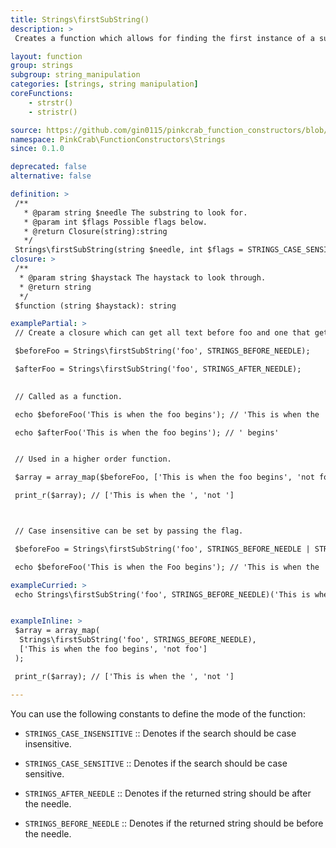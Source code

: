 ```yaml
---
title: Strings\firstSubString()
description: >
 Creates a function which allows for finding the first instance of a substring in  string. Can then return all chars after or before the first occurrence. Can be set to be case sensitive or insensitive. The created function can then reused over any string, or used as part of a Higher Order Function such as array_map().

layout: function
group: strings
subgroup: string_manipulation
categories: [strings, string manipulation]
coreFunctions: 
    - strstr()
    - stristr()

source: https://github.com/gin0115/pinkcrab_function_constructors/blob/master/src/strings.php#L662
namespace: PinkCrab\FunctionConstructors\Strings
since: 0.1.0

deprecated: false
alternative: false

definition: >
 /**
   * @param string $needle The substring to look for.
   * @param int $flags Possible flags below.
   * @return Closure(string):string
   */
 Strings\firstSubString(string $needle, int $flags = STRINGS_CASE_SENSITIVE | STRINGS_AFTER_NEEDLE): Closure
closure: >
 /**
  * @param string $haystack The haystack to look through.
  * @return string
  */
 $function (string $haystack): string

examplePartial: >
 // Create a closure which can get all text before foo and one that gets all text after foo.

 $beforeFoo = Strings\firstSubString('foo', STRINGS_BEFORE_NEEDLE);

 $afterFoo = Strings\firstSubString('foo', STRINGS_AFTER_NEEDLE);

 
 // Called as a function.

 echo $beforeFoo('This is when the foo begins'); // 'This is when the '

 echo $afterFoo('This is when the foo begins'); // ' begins'


 // Used in a higher order function.

 $array = array_map($beforeFoo, ['This is when the foo begins', 'not foo']);

 print_r($array); // ['This is when the ', 'not ']



 // Case insensitive can be set by passing the flag.

 $beforeFoo = Strings\firstSubString('foo', STRINGS_BEFORE_NEEDLE | STRINGS_CASE_INSENSITIVE);

 echo $beforeFoo('This is when the Foo begins'); // 'This is when the '

exampleCurried: >
 echo Strings\firstSubString('foo', STRINGS_BEFORE_NEEDLE)('This is when the foo begins'); // 'This is when the '


exampleInline: >
 $array = array_map(
  Strings\firstSubString('foo', STRINGS_BEFORE_NEEDLE), 
  ['This is when the foo begins', 'not foo']
 );

 print_r($array); // ['This is when the ', 'not ']

---
```

You can use the following constants to define the mode of the function:


- <code class="inline">STRINGS_CASE_INSENSITIVE</code> :: Denotes if the search should be case insensitive.
- <code class="inline">STRINGS_CASE_SENSITIVE</code> :: Denotes if the search should be case sensitive.


- <code class="inline">STRINGS_AFTER_NEEDLE</code> :: Denotes if the returned string should be after the needle.
- <code class="inline">STRINGS_BEFORE_NEEDLE</code> :: Denotes if the returned string should be before the needle.
